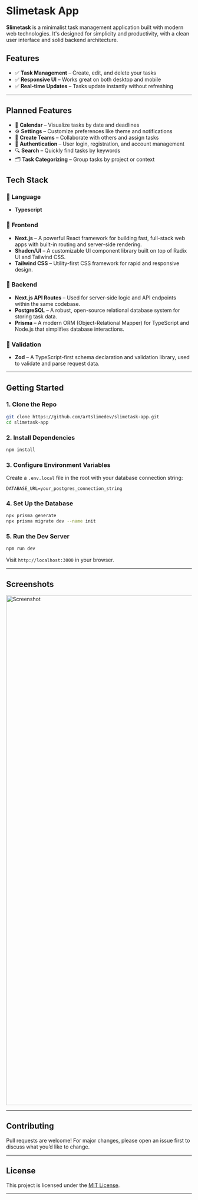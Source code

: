 # Slimetask App

**Slimetask** is a minimalist task management application built with modern web technologies. It's designed for simplicity and productivity, with a clean user interface and solid backend architecture.

## Features

- ✅ **Task Management** – Create, edit, and delete your tasks
- ✅ **Responsive UI** – Works great on both desktop and mobile
- ✅ **Real-time Updates** – Tasks update instantly without refreshing

---

## Planned Features

- 📅 **Calendar** – Visualize tasks by date and deadlines
- ⚙️ **Settings** – Customize preferences like theme and notifications
- 👥 **Create Teams** – Collaborate with others and assign tasks
- 🔐 **Authentication** – User login, registration, and account management
- 🔍 **Search** – Quickly find tasks by keywords
- 🗂️ **Task Categorizing** – Group tasks by project or context

## Tech Stack

### 🔹 Language

- **Typescript**

### 🔹 Frontend

- **Next.js** – A powerful React framework for building fast, full-stack web apps with built-in routing and server-side rendering.
- **Shadcn/UI** – A customizable UI component library built on top of Radix UI and Tailwind CSS.
- **Tailwind CSS** – Utility-first CSS framework for rapid and responsive design.

### 🔹 Backend

- **Next.js API Routes** – Used for server-side logic and API endpoints within the same codebase.
- **PostgreSQL** – A robust, open-source relational database system for storing task data.
- **Prisma** – A modern ORM (Object-Relational Mapper) for TypeScript and Node.js that simplifies database interactions.

### 🔹 Validation

- **Zod** – A TypeScript-first schema declaration and validation library, used to validate and parse request data.

---

## Getting Started

### 1. Clone the Repo

```bash
git clone https://github.com/artslimedev/slimetask-app.git
cd slimetask-app
```

### 2. Install Dependencies

```bash
npm install
```

### 3. Configure Environment Variables

Create a `.env.local` file in the root with your database connection string:

```env
DATABASE_URL=your_postgres_connection_string
```

### 4. Set Up the Database

```bash
npx prisma generate
npx prisma migrate dev --name init
```

### 5. Run the Dev Server

```bash
npm run dev
```

Visit `http://localhost:3000` in your browser.

---

## Screenshots

<img width="1379" alt="Screenshot" src="https://github.com/user-attachments/assets/20a94307-dbe9-43d5-a9f0-52e5a7a9f555" />

---

## Contributing

Pull requests are welcome! For major changes, please open an issue first to discuss what you’d like to change.

---

## License

This project is licensed under the [MIT License](LICENSE).

---
